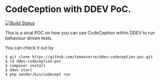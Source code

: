 # CodeCeption with DDEV PoC.

[![Build Status](https://travis-ci.org/tomasnorre/ddev-codeception-poc.svg?branch=master)](https://travis-ci.org/tomasnorre/ddev-codeception-poc)

This is a smal POC on how you can use CodeCeption within DDEV to run behaviour driven tests.

You can check it out by

```
$ git clone https://github.com/tomasnorre/ddev-codeception-poc.git
$ cd ddev-codeception-poc
$ composer install
$ ddev start
$ php vendor/bin/codecept run
```